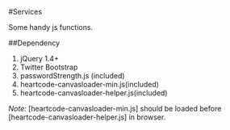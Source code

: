 #Services

Some handy js functions.

##Dependency
1. jQuery 1.4+
2. Twitter Bootstrap
3. passwordStrength.js (included)
4. heartcode-canvasloader-min.js(included)
5. heartcode-canvasloader-helper.js(included)

*Note:* [heartcode-canvasloader-min.js] should be loaded before [heartcode-canvasloader-helper.js] in browser.

